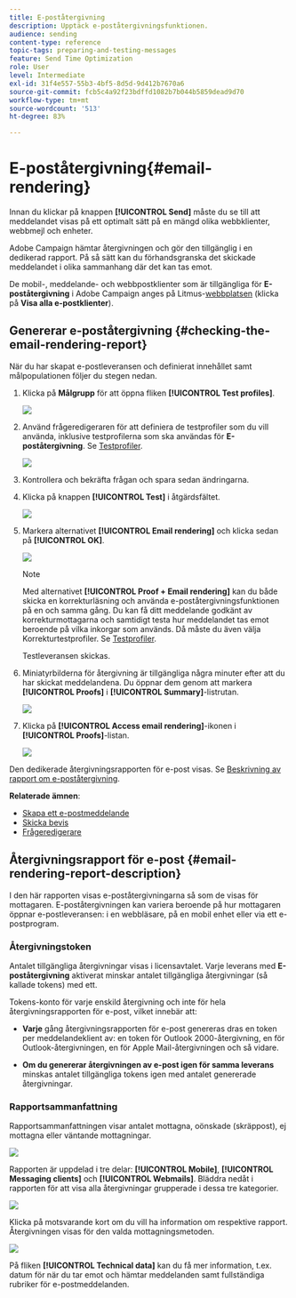 ```yaml
---
title: E-poståtergivning
description: Upptäck e-poståtergivningsfunktionen.
audience: sending
content-type: reference
topic-tags: preparing-and-testing-messages
feature: Send Time Optimization
role: User
level: Intermediate
exl-id: 31f4e557-55b3-4bf5-8d5d-9d412b7670a6
source-git-commit: fcb5c4a92f23bdffd1082b7b044b5859dead9d70
workflow-type: tm+mt
source-wordcount: '513'
ht-degree: 83%

---
```


# E-poståtergivning{#email-rendering}

Innan du klickar på knappen **[!UICONTROL Send]** måste du se till att meddelandet visas på ett optimalt sätt på en mängd olika webbklienter, webbmejl och enheter.

Adobe Campaign hämtar återgivningen och gör den tillgänglig i en dedikerad rapport. På så sätt kan du förhandsgranska det skickade meddelandet i olika sammanhang där det kan tas emot.

De mobil-, meddelande- och webbpostklienter som är tillgängliga för **E-poståtergivning** i Adobe Campaign anges på Litmus-[webbplatsen](https://litmus.com/email-testing) (klicka på **Visa alla e-postklienter**).

## Genererar e-poståtergivning {#checking-the-email-rendering-report}

När du har skapat e-postleveransen och definierat innehållet samt målpopulationen följer du stegen nedan.

1. Klicka på **Målgrupp** för att öppna fliken **[!UICONTROL Test profiles]**.

   ![](assets/email_rendering_05.png)

1. Använd frågeredigeraren för att definiera de testprofiler som du vill använda, inklusive testprofilerna som ska användas för **E-poståtergivning**. Se [Testprofiler](../../audiences/using/managing-test-profiles.md).

   ![](assets/email_rendering_06.png)

1. Kontrollera och bekräfta frågan och spara sedan ändringarna.
1. Klicka på knappen **[!UICONTROL Test]** i åtgärdsfältet.

   ![](assets/email_rendering_07.png)

1. Markera alternativet **[!UICONTROL Email rendering]** och klicka sedan på **[!UICONTROL OK]**.

   ![](assets/email_rendering_08.png)

   >[!NOTE]
   >
   >Med alternativet **[!UICONTROL Proof + Email rendering]** kan du både skicka en korrekturläsning och använda e-poståtergivningsfunktionen på en och samma gång. Du kan få ditt meddelande godkänt av korrekturmottagarna och samtidigt testa hur meddelandet tas emot beroende på vilka inkorgar som används. Då måste du även välja Korrekturtestprofiler. Se [Testprofiler](../../audiences/using/managing-test-profiles.md).

   Testleveransen skickas.

1. Miniatyrbilderna för återgivning är tillgängliga några minuter efter att du har skickat meddelandena. Du öppnar dem genom att markera **[!UICONTROL Proofs]** i **[!UICONTROL Summary]**-listrutan.

   ![](assets/email_rendering_03.png)

1. Klicka på **[!UICONTROL Access email rendering]**-ikonen i **[!UICONTROL Proofs]**-listan.

   ![](assets/email_rendering_04.png)

Den dedikerade återgivningsrapporten för e-post visas. Se [Beskrivning av rapport om e-poståtergivning](#email-rendering-report-description).

**Relaterade ämnen**:

* [Skapa ett e-postmeddelande](../../channels/using/creating-an-email.md)
* [Skicka bevis](../../sending/using/sending-proofs.md)
* [Frågeredigerare](../../automating/using/editing-queries.md#about-query-editor)

## Återgivningsrapport för e-post {#email-rendering-report-description}

I den här rapporten visas e-poståtergivningarna så som de visas för mottagaren. E-poståtergivningen kan variera beroende på hur mottagaren öppnar e-postleveransen: i en webbläsare, på en mobil enhet eller via ett e-postprogram.

### Återgivningstoken

Antalet tillgängliga återgivningar visas i licensavtalet. Varje leverans med **E-poståtergivning** aktiverat minskar antalet tillgängliga återgivningar (så kallade tokens) med ett.

Tokens-konto för varje enskild återgivning och inte för hela återgivningsrapporten för e-post, vilket innebär att:

* **Varje** gång återgivningsrapporten för e-post genereras dras en token per meddelandeklient av: en token för Outlook 2000-återgivning, en för Outlook-återgivningen, en för Apple Mail-återgivningen och så vidare.

* **Om du genererar återgivningen av e-post igen för samma leverans** minskas antalet tillgängliga tokens igen med antalet genererade återgivningar.

### Rapportsammanfattning

Rapportsammanfattningen visar antalet mottagna, oönskade (skräppost), ej mottagna eller väntande mottagningar.

![](assets/inbox_rendering_report.png)

Rapporten är uppdelad i tre delar: **[!UICONTROL Mobile]**, **[!UICONTROL Messaging clients]** och **[!UICONTROL Webmails]**. Bläddra nedåt i rapporten för att visa alla återgivningar grupperade i dessa tre kategorier.

![](assets/inbox_rendering_report_3.png)

Klicka på motsvarande kort om du vill ha information om respektive rapport. Återgivningen visas för den valda mottagningsmetoden.

![](assets/inbox_rendering_report_2.png)

På fliken **[!UICONTROL Technical data]** kan du få mer information, t.ex. datum för när du tar emot och hämtar meddelanden samt fullständiga rubriker för e-postmeddelanden.
